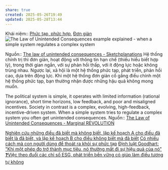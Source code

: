 ```yaml
---
share: true
created: 2025-05-26T19:49
updated: 2025-05-28T13:44
---
```

Khái niệm:: [Phức tạp, phức hợp](../../%CE%9E%20Kh%C3%A1i%20ni%E1%BB%87m/Ph%E1%BB%A9c%20t%E1%BA%A1p,%20ph%E1%BB%A9c%20h%E1%BB%A3p.md), [Đơn giản](../../%CE%9E%20Kh%C3%A1i%20ni%E1%BB%87m/Ph%C3%A1t%20tri%E1%BB%83n%20s%E1%BA%A3n%20ph%E1%BA%A9m,%20l%C3%AAn%20k%E1%BA%BF%20ho%E1%BA%A1ch,%20c%C3%B4ng%20vi%E1%BB%87c/%C4%90%C6%A1n%20gi%E1%BA%A3n.md)
![The Law of Unintended Consequences example explained - when a simple system regulates a complex system](https://sketchplanations.com/_next/image?url=https%3A%2F%2Fimages.prismic.io%2Fsketchplanations%2FZ3wOn5bqstJ99Fti_SP663-Unintendedconsequences-revised.png%3Fauto%3Dformat%2Ccompress&w=3840&q=75)

Nguồn:: [The law of unintended consequences - Sketchplanations](https://sketchplanations.com/the-law-of-unintended-consequences)
Hệ thống chính trị thì đơn giản, hoạt động với thông tin hạn chế (thiếu hiểu biết hợp lý), trong thời gian ngắn, với sự phản hồi thấp, với ít động lực hoặc không trùng nhau. Ngược lại, xã hội là một hệ thống phức tạp, phát triển, phản hồi cao, dựa trên động lực. Khi một hệ thống đơn giản cố gắng điều chỉnh một hệ thống phức tạp, bạn thường nhận được những hậu quả không mong muốn.

The political system is simple, it operates with limited information (rational ignorance), short time horizons, low feedback, and poor and misaligned incentives. Society in contrast is a complex, evolving, high-feedback, incentive-driven system. When a simple system tries to regulate a complex system you often get unintended consequences.
Nguồn:: [The Law of Unintended Consequences - Marginal REVOLUTION](https://marginalrevolution.com/marginalrevolution/2008/01/the-law-of-unin.html)

[Nghiên cứu những điều đã biết mà không biết, lập kế hoạch A cho điều đã biết là đã biết, và lập kế hoạch B cho điều không biết mà đã biết](../../Qu%E1%BA%A3n%20l%C3%BD%20d%E1%BB%B1%20%C3%A1n,%20ph%C3%A1t%20tri%E1%BB%83n%20s%E1%BA%A3n%20ph%E1%BA%A9m,%20x%C3%A2y%20d%E1%BB%B1ng%20t%E1%BB%95%20ch%E1%BB%A9c/C%C3%B4ng%20vi%E1%BB%87c/Nghi%C3%AAn%20c%E1%BB%A9u%20nh%E1%BB%AFng%20%C4%91i%E1%BB%81u%20%C4%91%C3%A3%20bi%E1%BA%BFt%20m%C3%A0%20kh%C3%B4ng%20bi%E1%BA%BFt,%20l%E1%BA%ADp%20k%E1%BA%BF%20ho%E1%BA%A1ch%20A%20cho%20%C4%91i%E1%BB%81u%20%C4%91%C3%A3%20bi%E1%BA%BFt%20l%C3%A0%20%C4%91%C3%A3%20bi%E1%BA%BFt,%20v%C3%A0%20l%E1%BA%ADp%20k%E1%BA%BF%20ho%E1%BA%A1ch%20B%20cho%20%C4%91i%E1%BB%81u%20kh%C3%B4ng%20bi%E1%BA%BFt%20m%C3%A0%20%C4%91%C3%A3%20bi%E1%BA%BFt.md)
[Có nhiều cách mà con người dùng để thoát ra khỏi sự phức tạp](./C%C3%B3%20nhi%E1%BB%81u%20c%C3%A1ch%20m%C3%A0%20con%20ng%C6%B0%E1%BB%9Di%20d%C3%B9ng%20%C4%91%E1%BB%83%20tho%C3%A1t%20ra%20kh%E1%BB%8Fi%20s%E1%BB%B1%20ph%E1%BB%A9c%20t%E1%BA%A1p.md)
[Định luật Goodhart: "Khi một phép đo trở thành mục tiêu, nó thường mất đi sự hiệu quả của nó"](../../Qu%E1%BA%A3n%20l%C3%BD%20d%E1%BB%B1%20%C3%A1n,%20ph%C3%A1t%20tri%E1%BB%83n%20s%E1%BA%A3n%20ph%E1%BA%A9m,%20x%C3%A2y%20d%E1%BB%B1ng%20t%E1%BB%95%20ch%E1%BB%A9c/Ph%C3%A1t%20tri%E1%BB%83n%20s%E1%BA%A3n%20ph%E1%BA%A9m/Ch%E1%BB%89%20s%E1%BB%91/Khi%20m%E1%BB%99t%20ph%C3%A9p%20%C4%91o%20tr%E1%BB%9F%20th%C3%A0nh%20m%E1%BB%A5c%20ti%C3%AAu,%20n%C3%B3%20th%C6%B0%E1%BB%9Dng%20m%E1%BA%A5t%20%C4%91i%20s%E1%BB%B1%20hi%E1%BB%87u%20qu%E1%BA%A3%20c%E1%BB%A7a%20n%C3%B3.md)
[❓Việc theo đuổi các chỉ số ESG, phát triển bền vững có giúp làm điều tương tự không](../../Qu%E1%BA%A3n%20l%C3%BD%20d%E1%BB%B1%20%C3%A1n,%20ph%C3%A1t%20tri%E1%BB%83n%20s%E1%BA%A3n%20ph%E1%BA%A9m,%20x%C3%A2y%20d%E1%BB%B1ng%20t%E1%BB%95%20ch%E1%BB%A9c/Ph%C3%A1t%20tri%E1%BB%83n%20s%E1%BA%A3n%20ph%E1%BA%A9m/Ch%E1%BB%89%20s%E1%BB%91/%E2%9D%93Vi%E1%BB%87c%20theo%20%C4%91u%E1%BB%95i%20c%C3%A1c%20ch%E1%BB%89%20s%E1%BB%91%20ESG,%20ph%C3%A1t%20tri%E1%BB%83n%20b%E1%BB%81n%20v%E1%BB%AFng%20c%C3%B3%20gi%C3%BAp%20l%C3%A0m%20%C4%91i%E1%BB%81u%20t%C6%B0%C6%A1ng%20t%E1%BB%B1%20kh%C3%B4ng.md)